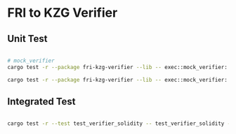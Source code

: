 # FRI to KZG Verifier

## Unit Test

```sh

# mock_verifier
cargo test -r --package fri-kzg-verifier --lib -- exec::mock_verifier::tests::test_sc_fir_kzg_verifier_evm --exact --nocapture --ignored

cargo test -r --package fri-kzg-verifier --lib -- exec::mock_verifier::tests::test_evm_verifier_from_local --exact --nocapture --ignored

```

## Integrated Test

```sh

cargo test -r --test test_verifier_solidity -- test_verifier_solidity --exact --nocapture --ignored

```
